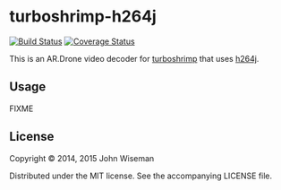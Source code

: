 # turboshrimp-h264j

[![Build Status](https://travis-ci.org/wiseman/turboshrimp-h264j.svg?branch=master)](https://travis-ci.org/wiseman/turboshrimp-h264j)
[![Coverage Status](https://img.shields.io/coveralls/wiseman/turboshrimp-h264j.svg)](https://coveralls.io/r/wiseman/turboshrimp-h264j)

This is an AR.Drone video decoder for
[turboshrimp](https://github.com/wiseman/turboshrimp) that uses
[h264j](https://code.google.com/p/h264j/).

## Usage

FIXME

## License

Copyright © 2014, 2015 John Wiseman

Distributed under the MIT license.  See the accompanying LICENSE file.
